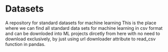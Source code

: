 # Datasets
 A repository for standard datasets for machine learning 
This is the place where we can find all standard data sets for machine learning in csv format and can be downloded into ML projects dircetly from here with no need to download exclusively, by just using url downloader attribute to read_csv function in pandas.
